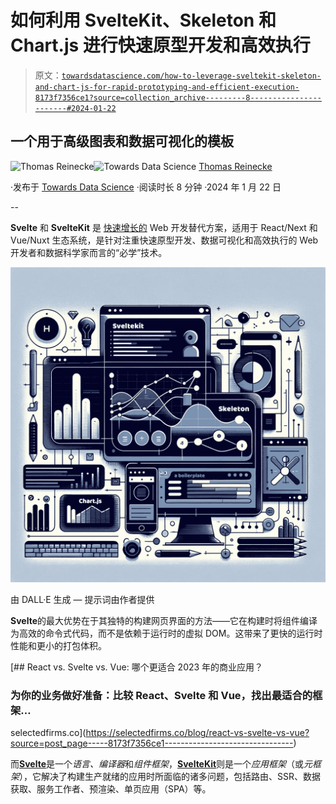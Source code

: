 # 如何利用 SvelteKit、Skeleton 和 Chart.js 进行快速原型开发和高效执行

> 原文：[`towardsdatascience.com/how-to-leverage-sveltekit-skeleton-and-chart-js-for-rapid-prototyping-and-efficient-execution-8173f7356ce1?source=collection_archive---------8-----------------------#2024-01-22`](https://towardsdatascience.com/how-to-leverage-sveltekit-skeleton-and-chart-js-for-rapid-prototyping-and-efficient-execution-8173f7356ce1?source=collection_archive---------8-----------------------#2024-01-22)

## 一个用于高级图表和数据可视化的模板

[](https://medium.com/@thomas.reinecke?source=post_page---byline--8173f7356ce1--------------------------------)![Thomas Reinecke](https://medium.com/@thomas.reinecke?source=post_page---byline--8173f7356ce1--------------------------------)[](https://towardsdatascience.com/?source=post_page---byline--8173f7356ce1--------------------------------)![Towards Data Science](https://towardsdatascience.com/?source=post_page---byline--8173f7356ce1--------------------------------) [Thomas Reinecke](https://medium.com/@thomas.reinecke?source=post_page---byline--8173f7356ce1--------------------------------)

·发布于 [Towards Data Science](https://towardsdatascience.com/?source=post_page---byline--8173f7356ce1--------------------------------) ·阅读时长 8 分钟 ·2024 年 1 月 22 日

--

**Svelte** 和 **SvelteKit** 是 [快速增长的](https://trends.google.com/trends/explore?date=today+5-y&q=sveltekit%2Cnuxt%2Cnext.js) Web 开发替代方案，适用于 React/Next 和 Vue/Nuxt 生态系统，是针对注重快速原型开发、数据可视化和高效执行的 Web 开发者和数据科学家而言的“必学”技术。

![](img/390443bfd47380437bb1d474f6f1d666.png)

由 DALL·E 生成 — 提示词由作者提供

**Svelte**的最大优势在于其独特的构建网页界面的方法——它在构建时将组件编译为高效的命令式代码，而不是依赖于运行时的虚拟 DOM。这带来了更快的运行时性能和更小的打包体积。

[](https://selectedfirms.co/blog/react-vs-svelte-vs-vue?source=post_page-----8173f7356ce1--------------------------------) [## React vs. Svelte vs. Vue: 哪个更适合 2023 年的商业应用？

### 为你的业务做好准备：比较 React、Svelte 和 Vue，找出最适合的框架…

selectedfirms.co](https://selectedfirms.co/blog/react-vs-svelte-vs-vue?source=post_page-----8173f7356ce1--------------------------------)

而[**Svelte**](https://learn.svelte.dev/tutorial/welcome-to-svelte)是一个*语言、编译器*和*组件框架*，[**SvelteKit**](https://learn.svelte.dev/tutorial/introducing-sveltekit)则是一个*应用框架*（或*元框架*），它解决了构建生产就绪的应用时所面临的诸多问题，包括路由、SSR、数据获取、服务工作者、预渲染、单页应用（SPA）等。
